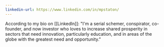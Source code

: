 ```yaml
---
linkedin-url: https://www.linkedin.com/in/mpstaton/
---
```

According to my bio on [[LinkedIn]]:
"I'm a serial schemer, conspirator, co-founder, and now investor who loves to increase shared prosperity in sectors that need innovation, particularly education, and in areas of the globe with the greatest need and opportunity."